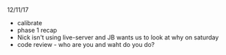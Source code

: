12/11/17

- calibrate 
- phase 1 recap
- Nick isn't using live-server and JB wants us to look at why on saturday 
- code review - who are you and waht do you do?
